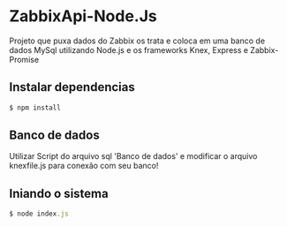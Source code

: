 # ZabbixApi-Node.Js
Projeto que puxa dados do Zabbix os trata e coloca em uma banco de dados MySql utilizando Node.js e os frameworks Knex, Express e Zabbix-Promise

## Instalar dependencias 

```js
$ npm install
```

## Banco de dados
Utilizar Script do arquivo sql 'Banco de dados' e modificar o arquivo knexfile.js para conexão com seu banco! 


## Iniando o sistema

```js
$ node index.js
```
